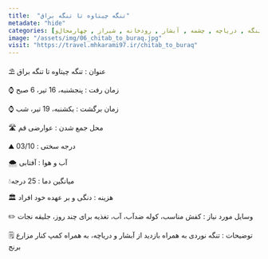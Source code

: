 ```yaml
---
title:  "تنگه چیتاوه تا تنگه براق"
metadate: "hide"
categories: [تنگه , دریاچه , چشمه , آبشار , رودخانه , شیراز , چهارمحال‌و‎بختیاری , رودخانه]
image: "/assets/img/06_chitab_to_buraq.jpg"
visit: "https://travel.mhkarami97.ir/chitab_to_buraq"
---
```


⛱ عنوان : تنگه چیتاوه تا تنگه براق  

⌚️ زمان رفت : پنجشنبه، 16 تیر، 6 صبح  

⌚️ زمان برگشت : یکشنبه، 19 تیر، شب  

🛣 محل جمع شدن : عوارضی قم  

⛰ درجه سختی : 03/10  

🌨 آب و هوا : آفتابی  

💧میانگین دما : 25 درجه  

🏛 هزینه : دنگی و بر عهده خود افراد  

✏️ وسایل مورد نیاز : کفش مناسب، کوله ضدآب،  آب، تغذیه برای چند روز، جلیقه نجات   

🗒 توضیحات : تنگه نوردی به همراه بازدید از آبشار و  دریاچه، به همراه کمپ کنار مزارع برنج  